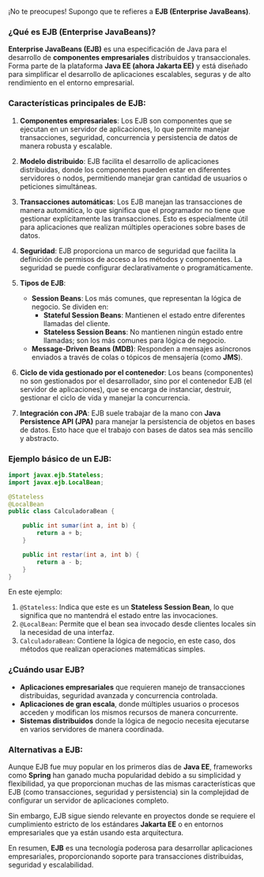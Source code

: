 ¡No te preocupes! Supongo que te refieres a **EJB (Enterprise JavaBeans)**. 

### ¿Qué es EJB (Enterprise JavaBeans)?

**Enterprise JavaBeans (EJB)** es una especificación de Java para el desarrollo de **componentes empresariales** distribuidos y transaccionales. Forma parte de la plataforma **Java EE (ahora Jakarta EE)** y está diseñado para simplificar el desarrollo de aplicaciones escalables, seguras y de alto rendimiento en el entorno empresarial.

### Características principales de EJB:

1. **Componentes empresariales**: Los EJB son componentes que se ejecutan en un servidor de aplicaciones, lo que permite manejar transacciones, seguridad, concurrencia y persistencia de datos de manera robusta y escalable.
   
2. **Modelo distribuido**: EJB facilita el desarrollo de aplicaciones distribuidas, donde los componentes pueden estar en diferentes servidores o nodos, permitiendo manejar gran cantidad de usuarios o peticiones simultáneas.

3. **Transacciones automáticas**: Los EJB manejan las transacciones de manera automática, lo que significa que el programador no tiene que gestionar explícitamente las transacciones. Esto es especialmente útil para aplicaciones que realizan múltiples operaciones sobre bases de datos.

4. **Seguridad**: EJB proporciona un marco de seguridad que facilita la definición de permisos de acceso a los métodos y componentes. La seguridad se puede configurar declarativamente o programáticamente.

5. **Tipos de EJB**:
   - **Session Beans**: Los más comunes, que representan la lógica de negocio. Se dividen en:
     - **Stateful Session Beans**: Mantienen el estado entre diferentes llamadas del cliente.
     - **Stateless Session Beans**: No mantienen ningún estado entre llamadas; son los más comunes para lógica de negocio.
   - **Message-Driven Beans (MDB)**: Responden a mensajes asíncronos enviados a través de colas o tópicos de mensajería (como **JMS**).
   
6. **Ciclo de vida gestionado por el contenedor**: Los beans (componentes) no son gestionados por el desarrollador, sino por el contenedor EJB (el servidor de aplicaciones), que se encarga de instanciar, destruir, gestionar el ciclo de vida y manejar la concurrencia.

7. **Integración con JPA**: EJB suele trabajar de la mano con **Java Persistence API (JPA)** para manejar la persistencia de objetos en bases de datos. Esto hace que el trabajo con bases de datos sea más sencillo y abstracto.

### Ejemplo básico de un EJB:

```java
import javax.ejb.Stateless;
import javax.ejb.LocalBean;

@Stateless
@LocalBean
public class CalculadoraBean {

    public int sumar(int a, int b) {
        return a + b;
    }

    public int restar(int a, int b) {
        return a - b;
    }
}
```

En este ejemplo:

1. `@Stateless`: Indica que este es un **Stateless Session Bean**, lo que significa que no mantendrá el estado entre las invocaciones.
2. `@LocalBean`: Permite que el bean sea invocado desde clientes locales sin la necesidad de una interfaz.
3. `CalculadoraBean`: Contiene la lógica de negocio, en este caso, dos métodos que realizan operaciones matemáticas simples.

### ¿Cuándo usar EJB?

- **Aplicaciones empresariales** que requieren manejo de transacciones distribuidas, seguridad avanzada y concurrencia controlada.
- **Aplicaciones de gran escala**, donde múltiples usuarios o procesos acceden y modifican los mismos recursos de manera concurrente.
- **Sistemas distribuidos** donde la lógica de negocio necesita ejecutarse en varios servidores de manera coordinada.

### Alternativas a EJB:
Aunque EJB fue muy popular en los primeros días de **Java EE**, frameworks como **Spring** han ganado mucha popularidad debido a su simplicidad y flexibilidad, ya que proporcionan muchas de las mismas características que EJB (como transacciones, seguridad y persistencia) sin la complejidad de configurar un servidor de aplicaciones completo.

Sin embargo, EJB sigue siendo relevante en proyectos donde se requiere el cumplimiento estricto de los estándares **Jakarta EE** o en entornos empresariales que ya están usando esta arquitectura.

En resumen, **EJB** es una tecnología poderosa para desarrollar aplicaciones empresariales, proporcionando soporte para transacciones distribuidas, seguridad y escalabilidad.